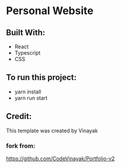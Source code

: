 # Personal Website

## Built With:

- React
- Typescript
- CSS

## To run this project:

- yarn install
- yarn run start

## Credit:

This template was created by Vinayak

### fork from:

https://github.com/CodeVinayak/Portfolio-v2